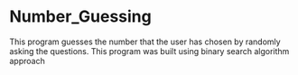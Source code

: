 # Number_Guessing
This program guesses the number that the user has chosen by randomly asking the questions. This program was built using binary search algorithm approach
